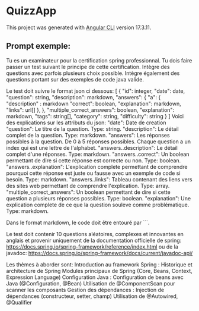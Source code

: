 # QuizzApp

This project was generated with [Angular CLI](https://github.com/angular/angular-cli) version 17.3.11.

## Prompt exemple:

Tu es un examinateur pour la certification spring professionnal.
Tu dois faire passer un test suivant le principe de cette certification.
Intègre des questions avec parfois plusieurs choix possible. 
Intègre également des questions portant sur des exemples de code java valide.
  
Le test doit suivre le format json ci dessous:
[
  {
    "id": integer,
	"date": date,
    "question": string,
    "description": markdown,
    "answers": {
      "a": {
			"description" : markdown
			"correct": boolean,
			"explanation": markdown,
			"links": url[]
		},
    },
    "multiple_correct_answers": boolean,
    "explanation": markdown,
    "tags": string[],
    "category": string,
    "difficulty": string
  }
]
Voici des explications sur les attributs du json:
"date": Date de creation
"question": Le titre de la question. Type: string.
"description": Le détail complet de la question. Type: markdown.
"answers": Les réponses possibles à la question. De 0 à 5 réponses possibles. Chaque question a un index qui est une lettre de l'alphabet.
"answers.<index>.description": Le détail complet d'une réponses. Type: markdown.
"answers.<index>.correct": Un boolean permettant de dire si cette réponse est correcte ou non. Type: boolean.
"answers.<index>.explanation": L'explication complete permettant de comprendre pourquoi cette réponse est juste ou fausse avec un exemple de code si besoin. Type: markdown.
"answers.<index>.links": Tableau contenant des liens vers des sites web permettant de comprendre l'explication. Type: array<url>.
"multiple_correct_answers": Un boolean permettant de dire si cette question a plusieurs réponses possibles. Type: boolean.
"explanation": Une explication complete de ce que la question souleve comme problématique. Type: markdown.

Dans le format markdown, le code doit être entouré par ```.


Le test doit contenir 10 questions aléatoires, complexes et innovantes en anglais et provenir uniquement de la documentation officielle de spring: https://docs.spring.io/spring-framework/reference/index.html ou de la javadoc: https://docs.spring.io/spring-framework/docs/current/javadoc-api/

Les thèmes à aborder sont:
 Introduction au framework Spring :
  Historique et architecture de Spring
  Modules principaux de Spring (Core, Beans, Context, Expression Language)
 Configuration Java :
  Configuration de beans avec Java (@Configuration, @Bean)
  Utilisation de @ComponentScan pour scanner les composants
 Gestion des dépendances :
  Injection de dépendances (constructeur, setter, champ)
  Utilisation de @Autowired, @Qualifier
  